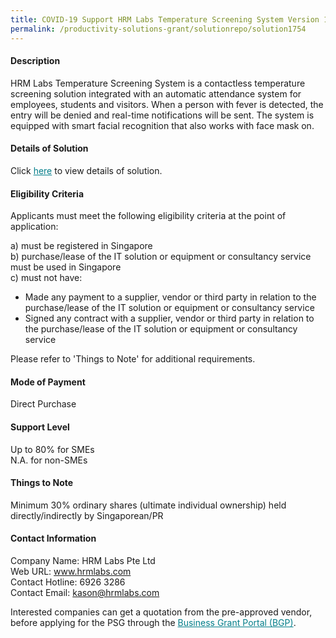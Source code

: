```yaml
---
title: COVID-19 Support HRM Labs Temperature Screening System Version 1.0 - Package (4.3 inch screen with Visitor Management)
permalink: /productivity-solutions-grant/solutionrepo/solution1754
---
```


#### Description

HRM Labs Temperature Screening System is a contactless temperature screening solution integrated with an automatic attendance system for employees, students and visitors. When a person with fever is detected, the entry will be denied and real-time notifications will be sent. The system is equipped with smart facial recognition that also works with face mask on.

#### Details of Solution

Click <a href='https://govassist.gobusiness.gov.sg/images/psg/Desensitised_HRMLabs_Temp_Screening_Annex 3_CR_wef_3_Dec_2020_Part_1.pdf' style='color:#037e8a'>here</a> to view details of solution.

#### Eligibility Criteria

Applicants must meet the following eligibility criteria at the point of application:

a) must be registered in Singapore <br>
b) purchase/lease of the IT solution or equipment or consultancy service must be used in Singapore <br>
c) must not have:
- Made any payment to a supplier, vendor or third party in relation to the purchase/lease of the IT solution or equipment or consultancy service
- Signed any contract with a supplier, vendor or third party in relation to the purchase/lease of the IT solution or equipment or consultancy service

Please refer to 'Things to Note' for additional requirements.

#### Mode of Payment
Direct Purchase

#### Support Level
Up to 80% for SMEs <br>
N.A. for non-SMEs

#### Things to Note
Minimum 30% ordinary shares (ultimate individual ownership) held directly/indirectly by Singaporean/PR

#### Contact Information
Company Name: HRM Labs Pte Ltd<br>Web URL: www.hrmlabs.com<br>Contact Hotline: 6926 3286<br>Contact Email: kason@hrmlabs.com 

Interested companies can get a quotation from the pre-approved vendor, before applying for the PSG through the <a target='_blank' style='color:#037e8a' href='https://www.businessgrants.gov.sg/'>Business Grant Portal (BGP)</a>.
